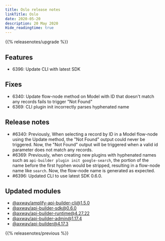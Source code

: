 ```yaml
---
title: Oslo release notes
linkTitle: Oslo
date: 2020-05-20
description: 20 May 2020
Hide_readingtime: true
---
```


{{% releasenotes/upgrade %}}

## Features

* 6396: Update CLI with latest SDK

## Fixes

* 6340: Update flow-node method on Model with ID that doesn't match any records fails to trigger "Not Found"
* 6369: CLI plugin init incorrectly parses hyphenated name

## Release notes

* #6340: Previously, When selecting a record by ID in a Model flow-node using the Update method, the "Not Found" output could never be triggered. Now, the "Not Found" output will be triggered when a valid id parameter does not match any records.
* #6369: Previously, when creating new plugins with hyphenated names such as `api-builder plugin init google-search`, the portion of the name before the first hyphen would be stripped, resulting in a flow-node name like `search`. Now, the flow-node name is generated as expected.
* #6396: Updated CLI to use latest SDK 0.6.0.

## Updated modules

* [@axway/amplify-api-builder-cli@1.5.0](https://www.npmjs.com/package/@axway/amplify-api-builder-cli/v/1.5.0)
* [@axway/api-builder-sdk@0.6.0](https://www.npmjs.com/package/@axway/api-builder-sdk/v/0.6.0)
* [@axway/api-builder-runtime@4.27.22](https://www.npmjs.com/package/@axway/api-builder-runtime/v/4.27.22)
* [@axway/api-builder-admin@1.17.4](https://www.npmjs.com/package/@axway/api-builder-admin/v/1.17.4)
* [@axway/api-builder@4.17.3](https://www.npmjs.com/package/@axway/api-builder/v/4.17.3)


{{% releasenotes/previous %}}
